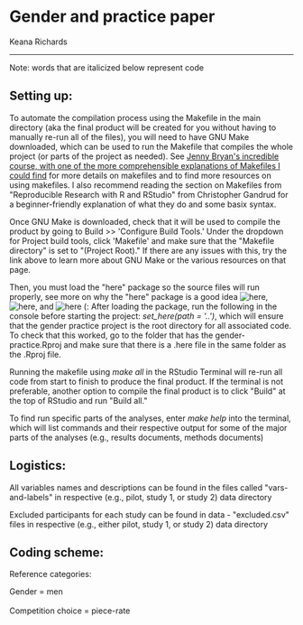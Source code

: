 # Gender and practice paper 

Keana Richards 

--- 

Note: words that are italicized below represent code   

## Setting up: 
 
To automate the compilation process using the Makefile in the main directory (aka the final product will be created for you without having to manually re-run all of the files), you will need to have GNU Make downloaded, which can be used to run the Makefile that compiles the whole project (or parts of the project as needed). See [Jenny Bryan's incredible course, with one of the more comprehensible explanations of Makefiles I could find](https://stat545.com/automation-overview.html) for more details on makefiles and to find more resources on using makefiles. 
I also recommend reading the section on Makefiles from "Reproducible Research with R and RStudio" from Christopher Gandrud for a beginner-friendly explanation of what they do and some basix syntax. 

Once GNU Make is downloaded, check that it will be used to compile the product by going to Build >> 'Configure Build Tools.' Under the dropdown for Project build tools, click 'Makefile' and make sure that the "Makefile directory" is set to "(Project Root)." If there are any issues with this, try the link above to learn more about GNU Make or the various resources on that page. 

Then, you must load the "here" package so the source files will run properly, see more on why the "here" package is a good idea ![here](http://jenrichmond.rbind.io/post/how-to-use-the-here-package/), ![here](https://github.com/jennybc/here_here), and ![here](https://malco.io/2018/11/05/why-should-i-use-the-here-package-when-i-m-already-using-projects/) (: 
After loading the package, run the following in the console before starting the project:
*set_here(path = '..')*, which will ensure that the gender practice project is the root directory for all associated code. To check that this worked, go to the folder that has the gender-practice.Rproj and make sure that there is a .here file in the same folder as the .Rproj file.  

Running the makefile using *make all* in the RStudio Terminal will re-run all code from start to finish to produce the final product. If the terminal is not preferable, another option to compile the final product is to click "Build" at the top of RStudio and run "Build all."

To find run specific parts of the analyses, enter *make help* into the terminal, which will list commands and their respective output for some of the major parts of the analyses (e.g., results documents, methods documents) 

## Logistics:

All variables names and descriptions can be found in the files called "vars-and-labels" in respective (e.g., pilot, study 1, or study 2) data directory

Excluded participants for each study can be found in data - "excluded.csv" files in respective (e.g., either pilot, study 1, or study 2) data directory 

## Coding scheme:

Reference categories: 

Gender = men <br><br>
Competition choice = piece-rate 

